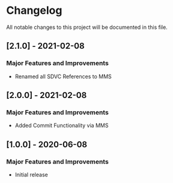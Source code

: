 # Changelog
All notable changes to this project will be documented in this file.

## [2.1.0] - 2021-02-08
### Major Features and Improvements
* Renamed all SDVC References to MMS

## [2.0.0] - 2021-02-08
### Major Features and Improvements
* Added Commit Functionality via MMS

## [1.0.0] - 2020-06-08
### Major Features and Improvements
* Initial release
